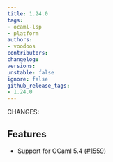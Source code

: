 ```yaml
---
title: 1.24.0
tags:
- ocaml-lsp
- platform
authors:
- voodoos
contributors:
changelog:
versions:
unstable: false
ignore: false
github_release_tags:
- 1.24.0
---
```


<p>CHANGES:</p>
<h2>Features</h2>
<ul>
<li>Support for OCaml 5.4 (<a href="https://github.com/ocaml/ocaml-lsp/pull/1559" class="issue-link js-issue-link" data-error-text="Failed to load title" data-id="3483270091" data-permission-text="Title is private" data-url="https://github.com/ocaml/ocaml-lsp/issues/1559" data-hovercard-type="pull_request" data-hovercard-url="/ocaml/ocaml-lsp/pull/1559/hovercard">#1559</a>)</li>
</ul>
